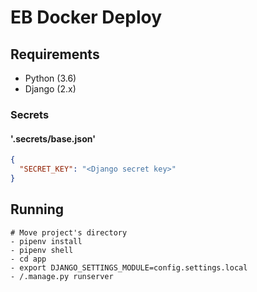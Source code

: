 # EB Docker Deploy

## Requirements

- Python (3.6)
- Django (2.x)

### Secrets

#### '.secrets/base.json'

```json
{
  "SECRET_KEY": "<Django secret key>"
}
```


## Running

```
# Move project's directory
- pipenv install
- pipenv shell
- cd app
- export DJANGO_SETTINGS_MODULE=config.settings.local
- /.manage.py runserver
```
